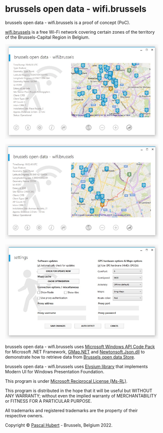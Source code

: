 ﻿# brussels open data - wifi.brussels

brussels open data - wifi.brussels is a proof of concept (PoC).

[wifi.brussels](http://bric.brussels/en/our-solutions/irisnet-1/urbizone?set_language=en) is a free Wi-Fi network covering certain zones of the territory of the Brussels-Capital Region in Belgium.

![](https://github.com/neojudgment/brussels-open-data-wifi.brussels/blob/master/Brussels%20Open%20Data%20-%20wifi.brussels/Screenshots/home.jpg?raw=true)

![](https://github.com/neojudgment/brussels-open-data-wifi.brussels/blob/master/Brussels%20Open%20Data%20-%20wifi.brussels/Screenshots/route.jpg?raw=true)

![](https://github.com/neojudgment/brussels-open-data-wifi.brussels/blob/master/Brussels%20Open%20Data%20-%20wifi.brussels/Screenshots/settings.jpg?raw=true)

brussels open data - wifi.brussels uses [Microsoft Windows API Code Pack](http://archive.msdn.microsoft.com/WindowsAPICodePack) for Microsoft .NET Framework, [GMap.NET](https://greatmaps.codeplex.com/) and [Newtonsoft.Json.dll](https://github.com/JamesNK/Newtonsoft.Json) to demonstrate how to retrieve data from [Brussels open data Store](http://opendatastore.brussels/en/).

brussels open data - wifi.brussels uses [Elysium library](http://elysium.asvishnyakov.com/en/) that implements Modern UI for Windows Presentation Foundation.

This program is under [Microsoft Reciprocal License (Ms-RL)](http://opensource.org/licenses/MS-RL/).

This program is distributed in the hope that it will be useful but WITHOUT ANY WARRANTY; without even the implied warranty of
MERCHANTABILITY or FITNESS FOR A PARTICULAR PURPOSE.

All trademarks and registered trademarks are the property of their respective owners.

Copyright © [Pascal Hubert](mailto:pascal.hubert@outlook.com) - Brussels, Belgium 2022.
